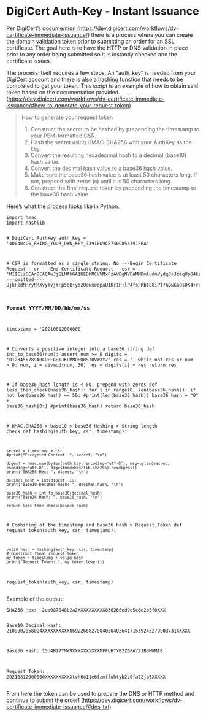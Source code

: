 <h1 id="digicert-auth-key---instant-issuance">DigiCert Auth-Key - Instant Issuance</h1>
<p>Per DigiCert’s documention (<a href="https://dev.digicert.com/workflows/dv-certificate-immediate-issuance/">https://dev.digicert.com/workflows/dv-certificate-immediate-issuance/</a>) there is a process where you can create the domain validation token prior to submitting an order for an SSL certificate. The goal here is to have the HTTP or DNS validation in place prior to any order being submitted so it is instantly checked and the certificate issues.</p>
<p>The process itself requires a few steps. An “auth_key” is needed from your DigiCert account and there is also a hashing function that needs to be completed to get your token. This script is an example of how to obtain said token based on the documentation provided. (<a href="https://dev.digicert.com/workflows/dv-certificate-immediate-issuance/#how-to-generate-your-request-token">https://dev.digicert.com/workflows/dv-certificate-immediate-issuance/#how-to-generate-your-request-token</a>)</p>
<blockquote>
<p>How to generate your request token</p>
<ol>
<li>Construct the secret to be hashed by prepending the timestamp to your PEM-formatted CSR.</li>
<li>Hash the secret using HMAC-SHA256 with your AuthKey as the key.</li>
<li>Convert the resulting hexadecimal hash to a decimal (base10) hash value.</li>
<li>Convert the decimal hash value to a base36 hash value.</li>
<li>Make sure the base36 hash value is at least 50 characters long. If not, prepend with zeros (<code>0</code>) until it is 50 characters long.</li>
<li>Construct the final request token by prepending the timestamp to the base36 hash value.</li>
</ol>
</blockquote>
<p>Here’s what the process looks like in Python.</p>
<pre><code>import hmac
import hashlib

\# DigiCert AuthKey
auth_key = '4D0404C6_BRING_YOUR_OWN_KEY_3391ED9C8740C855391FBA'

\# CSR is formatted as a single string. No ---Begin Certificate Request-- or ---End Certificate Request--
csr = 'MIIElzCCAn8CAQAwJjELMAkGA1UEBhMCVVMxFzAVBgNVBAMMDmludmVydq3+JzeqUpO4krTlJNQDc4+EanNTgAP/RvAlIpxsHMFZHxExR64twCxlSLtCl3n6TIjpCERgCMYjv5LykPByplgfLQYT9txeIYMw7PilyM9wn1TDaxxfE----omitted----UjkFpdMHryNRXvyTvjYFp5oB+y5zUawxeqpaU1Kr1H+lP4fsFRbTE8iPf7AGwGaOsDK4+ru1HC8dgwid3k3qrkkrTxHJhHh3YTmK93me56yNgnLX7H+8V7eXGHEfP/cYVOL2Ju5TmopyF2szLiVxXeKZksZL4fchFnGFSRZb5xFQyVNTwbU2V'

### Format YYYY/MM/DD/hh/mm/ss
timestamp = '20210812000000'


\# Converts a positive integer into a base36 string
def int_to_base36(num):
    assert num &gt;= 0
    digits = '0123456789ABCDEFGHIJKLMNOPQRSTUVWXYZ'
    res = ''
    while not res or num &gt; 0:
        num, i = divmod(num, 36)
        res = digits[i] + res
    return res


\# If base36_hash length is &lt; 50, prepend with zeros
def less_then_check(base36_hash):
    for i in range(0, len(base36_hash)):
        if not len(base36_hash) == 50:
            #print(len(base36_hash))
            base36_hash = "0" + base36_hash[0:]
            #print(base36_hash)
    return base36_hash


\# HMAC.SHA256 &gt; base10 &gt; base36 Hashing &gt; String length check
def hashing(auth_key, csr, timestamp):

    secret = timestamp + csr
    #print("Encrypted Content: ", secret, "\n")

    digest = hmac.new(bytes(auth_key, encoding='utf-8'), msg=bytes(secret, encoding='utf-8'), digestmod=hashlib.sha256).hexdigest()
    print("SHA256 Hex: ", digest, "\n")

    decimal_hash = int(digest, 16)
    print("Base10 Decimal Hash: ", decimal_hash, "\n")

    base36_hash = int_to_base36(decimal_hash)
    print("Base36 Hash: ", base36_hash, "\n")

    return less_then_check(base36_hash)


\# Combining of the timestamp and base36 hash &gt; Request Token
def request_token(auth_key, csr, timestamp):

    valid_hash = hashing(auth_key, csr, timestamp)
    # Construct final request token
    my_token = timestamp + valid_hash
    print("Request Token: ", my_token.lower())


request_token(auth_key, csr, timestamp)
</code></pre>
<p>Example of the output:</p>
<pre><code>SHA256 Hex:  2ea087548b2a2XXXXXXXXXX836266ed9e5c8e2b3f0XXX 

Base10 Decimal Hash:  2109002058024XXXXXXXXXX069226682708402040264171539245279903731XXXXX 

Base36 Hash:  15U4B17YMW9XXXXXXXXXXMFFUHTYB2Z0FA72JB5MWMI8 

Request Token:  20210812000000XXXXXXXXXXtvh6o11e6fzmffuhtyb2z0fa72jb5XXXXX
</code></pre>
<p>From here the token can be used to prepare the DNS or HTTP method and continue to submit the order! (<a href="https://dev.digicert.com/workflows/dv-certificate-immediate-issuance/#dns-txt">https://dev.digicert.com/workflows/dv-certificate-immediate-issuance/#dns-txt</a>)</p>

